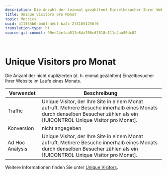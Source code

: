 ```yaml
---
description: Die Anzahl der (einmal gezählten) Einzelbesucher Ihrer Website im Laufe eines Monats.
title: Unique Visitors pro Monat
topic: Metrics
uuid: b11555b6-b4df-4ebf-ba2c-2f31651256f6
translation-type: ht
source-git-commit: 99ee24efaa517e8da700c67818c111c4aa90dc02

---
```



# Unique Visitors pro Monat

Die Anzahl der nicht duplizierten (d. h. einmal gezählten) Einzelbesucher Ihrer Website im Laufe eines Monats.

| Verwendet | Beschreibung |
|---|---|
| Traffic | Unique Visitor, der Ihre Site in einem Monat aufruft. Mehrere Besuche innerhalb eines Monats durch denselben Besucher zählen als ein [!UICONTROL Unique Visitor pro Monat]. |
| Konversion | nicht angegeben |
| Ad Hoc Analysis | Unique Visitor, der Ihre Site in einem Monat aufruft. Mehrere Besuche innerhalb eines Monats durch denselben Besucher zählen als ein [!UICONTROL Unique Visitor pro Monat]. |

Weitere Informationen finden Sie unter [Unique Visitors](/help/components/c-variables/c-metrics/metrics-unique-visitors.md).
